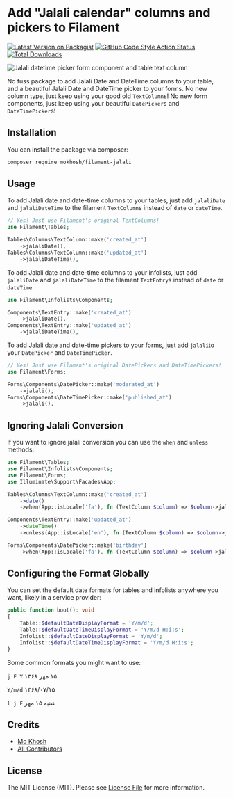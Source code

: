 # Add "Jalali calendar" columns and pickers to Filament

[![Latest Version on Packagist](https://img.shields.io/packagist/v/mokhosh/filament-jalali.svg?style=flat-square)](https://packagist.org/packages/mokhosh/filament-jalali)
[![GitHub Code Style Action Status](https://img.shields.io/github/actions/workflow/status/mokhosh/filament-jalali/fix-php-code-style-issues.yml?branch=main&label=code%20style&style=flat-square)](https://github.com/mokhosh/filament-jalali/actions?query=workflow%3A"Fix+PHP+code+style+issues"+branch%3Amain)
[![Total Downloads](https://img.shields.io/packagist/dt/mokhosh/filament-jalali.svg?style=flat-square)](https://packagist.org/packages/mokhosh/filament-jalali)

![Jalali datetime picker form component and table text column](https://raw.githubusercontent.com/mokhosh/filament-jalali/main/art/readme.jpg)

No fuss package to add Jalali Date and DateTime columns to your table, and a beautiful Jalali Date and DateTime picker to your forms.
No new column type, just keep using your good old `TextColumn`s!
No new form components, just keep using your beautiful `DatePicker`s and `DateTimePicker`s!

## Installation

You can install the package via composer:

```bash
composer require mokhosh/filament-jalali
```

## Usage

To add Jalali date and date-time columns to your tables, just add `jalaliDate` and `jalaliDateTime` to the filament `TextColumn`s instead of `date` or `dateTime`.

```php
// Yes! Just use Filament's original TextColumns!
use Filament\Tables;

Tables\Columns\TextColumn::make('created_at')
    ->jalaliDate(),
Tables\Columns\TextColumn::make('updated_at')
    ->jalaliDateTime(),
```

To add Jalali date and date-time columns to your infolists, just add `jalaliDate` and `jalaliDateTime` to the filament `TextEntry`s instead of `date` or `dateTime`.

```php
use Filament\Infolists\Components;

Components\TextEntry::make('created_at')
    ->jalaliDate(),
Components\TextEntry::make('updated_at')
    ->jalaliDateTime(),
```

To add Jalali date and date-time pickers to your forms, just add `jalali`to your `DatePicker` and `DateTimePicker`.

```php
// Yes! Just use Filament's original DatePickers and DateTimePickers!
use Filament\Forms;

Forms\Components\DatePicker::make('moderated_at')
    ->jalali(),
Forms\Components\DateTimePicker::make('published_at')
    ->jalali(),
```

## Ignoring Jalali Conversion
If you want to ignore jalali conversion you can use the `when` and `unless` methods:

```php
use Filament\Tables;
use Filament\Infolists\Components;
use Filament\Forms;
use Illuminate\Support\Facades\App;

Tables\Columns\TextColumn::make('created_at')
    ->date()
    ->when(App::isLocale('fa'), fn (TextColumn $column) => $column->jalaliDate()),

Components\TextEntry::make('updated_at')
    ->dateTime()
    ->unless(App::isLocale('en'), fn (TextColumn $column) => $column->jalaliDateTime()),

Forms\Components\DatePicker::make('birthday')
    ->when(App::isLocale('fa'), fn (TextColumn $column) => $column->jalali()),
```

## Configuring the Format Globally
You can set the default date formats for tables and infolists anywhere you want, likely in a service provider:

```php
public function boot(): void
{
    Table::$defaultDateDisplayFormat = 'Y/m/d';
    Table::$defaultDateTimeDisplayFormat = 'Y/m/d H:i:s';
    Infolist::$defaultDateDisplayFormat = 'Y/m/d';
    Infolist::$defaultDateTimeDisplayFormat = 'Y/m/d H:i:s';
}
```

Some common formats you might want to use:

`j F Y` <span dir="rtl">۱۵ مهر ۱۳۶۸</span>

`Y/m/d` <span dir="rtl">۱۳۶۸/۰۷/۱۵</span>

`l j F` <span dir="rtl">شنبه ۱۵ مهر</span>

## Credits

- [Mo Khosh](https://github.com/mokhosh)
- [All Contributors](../../contributors)

## License

The MIT License (MIT). Please see [License File](LICENSE.md) for more information.
